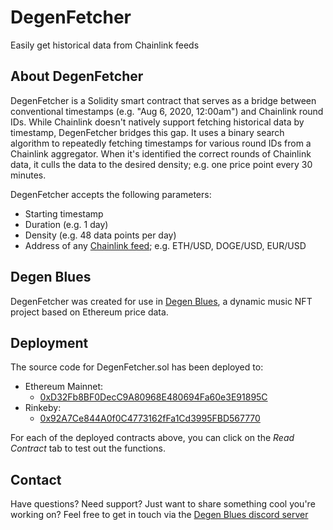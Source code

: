 # DegenFetcher

Easily get historical data from Chainlink feeds
 
## About DegenFetcher
 
DegenFetcher is a Solidity smart contract that serves as a bridge between conventional timestamps (e.g. "Aug 6, 2020, 12:00am") and Chainlink round IDs. While Chainlink doesn't natively support fetching historical data by timestamp, DegenFetcher bridges this gap. It uses a binary search algorithm to repeatedly fetching timestamps for various round IDs from a Chainlink aggregator. When it's identified the correct rounds of Chainlink data, it culls the data to the desired density; e.g. one price point every 30 minutes.

DegenFetcher accepts the following parameters:
* Starting timestamp
* Duration (e.g. 1 day)
* Density (e.g. 48 data points per day)
* Address of any [Chainlink feed](https://medium.com/r?url=https%3A%2F%2Fdocs.chain.link%2Fdocs%2Fethereum-addresses%2F); e.g. ETH/USD, DOGE/USD, EUR/USD

## Degen Blues

DegenFetcher was created for use in [Degen Blues](https://degenblues.xyz/), a dynamic music NFT project based on Ethereum price data.

## Deployment

The source code for DegenFetcher.sol has been deployed to:

* Ethereum Mainnet:
  * [0xD32Fb8BF0DecC9A80968E480694Fa60e3E91895C](https://etherscan.io/address/0xd32fb8bf0decc9a80968e480694fa60e3e91895c#code)
* Rinkeby:
  * [0x92A7Ce844A0f0C4773162fFa1Cd3995FBD567770](https://rinkeby.etherscan.io/address/0x92A7Ce844A0f0C4773162fFa1Cd3995FBD567770#code)

For each of the deployed contracts above, you can click on the *Read Contract* tab to test out the functions.

## Contact

Have questions? Need support? Just want to share something cool you're working on? Feel free to get in touch via the [Degen Blues discord server](https://discord.gg/uNRDNVRe9U)
